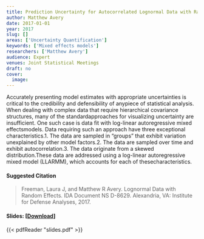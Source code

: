 ```yaml
---
title: Prediction Uncertainty for Autocorrelated Lognormal Data with Random Effects
author: Matthew Avery
date: 2017-01-01
year: 2017
slug: []
areas: ['Uncertainty Quantification']
keywords: ['Mixed effects models']
researchers: ['Matthew Avery']
audience: Expert
venues: Joint Statistical Meetings
draft: no
cover:
  image: 
---
```




Accurately presenting model estimates with appropriate uncertainties is critical to the credibility and defensibility of anypiece of statistical analysis. When dealing with complex data that require hierarchical covariance structures, many of the standardapproaches for visualizing uncertainty are insufficient. One such case is data fit with log-linear autoregressive mixed effectsmodels. Data requiring such an approach have three exceptional characteristics.1. The data are sampled in “groups” that exhibit variation unexplained by other model factors.2. The data are sampled over time and exhibit autocorrelation.3. The data originate from a skewed distribution.These data are addressed using a log-linear autoregressive mixed model (LLARMM), which accounts for each of thesecharacteristics.

#### Suggested Citation
> Freeman, Laura J, and Matthew R Avery. Lognormal Data with Random Effects. IDA Document NS D-8629. Alexandria, VA: Institute for Defense Analyses, 2017.

#### Slides: [[Download](slides.pdf)]
{{< pdfReader "slides.pdf" >}}




